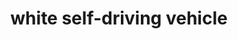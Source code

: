 ---
title: white self-driving vehicle
creator: Grendelkhan
licence: CC BY-SA 4.0
licence-url: https://creativecommons.org/licenses/by-sa/4.0/deed.en
image-url: https://upload.wikimedia.org/wikipedia/commons/c/cf/Waymo_self-driving_car_front_view.gk.jpg
---